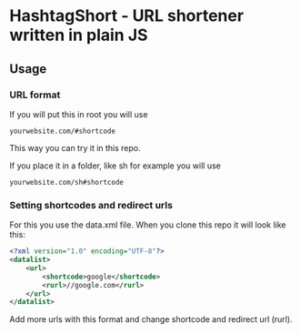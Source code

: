 # HashtagShort - URL shortener written in plain JS
## Usage
### URL format
If you will put this in root you will use
```
yourwebsite.com/#shortcode
```
This way you can try it in this repo.

If you place it in a folder, like sh for example you will use
```
yourwebsite.com/sh#shortcode
```
### Setting shortcodes and redirect urls
For this you use the data.xml file. When you clone this repo it will look like this:
```xml
<?xml version="1.0" encoding="UTF-8"?>
<datalist>
    <url>
        <shortcode>google</shortcode>
        <rurl>//google.com</rurl>
    </url>
</datalist>
```
Add more urls with this format and change shortcode and redirect url (rurl).